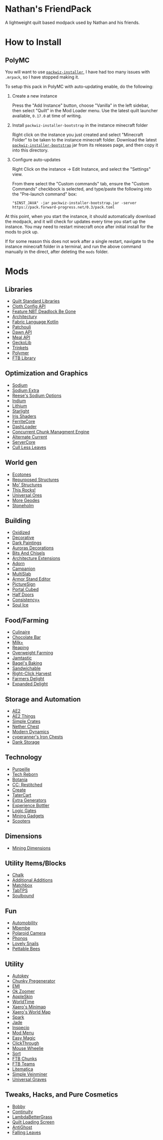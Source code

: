# Nathan's FriendPack

A lightweight quilt based modpack used by Nathan and his friends.

# How to Install

## PolyMC

You will want to use
[`packwiz-installer`](https://packwiz.infra.link/tutorials/installing/packwiz-installer/), I have
had too many issues with `.mrpack`, so I have stopped making it.

To setup this pack in PolyMC with auto-updating enable, do the following:

1. Create a new instance

   Press the "Add Instance" button, choose "Vanilla" in the left sidebar, then select "Quilt" in the
   Mod Loader menu. Use the latest quilt launcher available, `0.17.0` at time of writing.

2. Install `packwiz-installer-bootstrap` in the instance minecraft folder

    Right click on the instance you just created and select "Minecraft Folder" to be taken to the
    instance minecraft folder. Download the latest
    [`packwiz-installer-bootstrap`](https://github.com/packwiz/packwiz-installer-bootstrap/releases)
    jar from its releases page, and then copy it into this directory.
    
3. Configure auto-updates

    Right Click on the instance -> Edit Instance, and select the "Settings" view.
    
    From there select the "Custom commands" tab, ensure the "Custom Commands" checkbock is selected,
    and type/paste the following into the "Pre-launch command" box:
    
    `"$INST_JAVA" -jar packwiz-installer-bootstrap.jar -server
    https://pack.forward-progress.net/0.3/pack.toml`
    
At this point, when you start the instance, it should automatically download the modpack, and it
will check for updates every time you start up the instance. You may need to restart minecraft once
after initial install for the mods to pick up.

If for some reason this does not work after a single restart, navigate to the instance minecraft
folder in a terminal, and run the above command manually in the direct, after deleting the `mods`
folder.


# Mods

## Libraries

  * [Quilt Standard Libraries](https://modrinth.com/mod/qsl) 
  * [Cloth Config API](https://modrinth.com/mod/cloth-config)
  * [Feature NBT Deadlock Be Gone](https://modrinth.com/mod/feature-nbt-deadlock-be-gone)
  * [Architectury](https://modrinth.com/mod/architectury-api)
  * [Fabric Language Kotlin](https://modrinth.com/mod/fabric-language-kotlin)
  * [Patchouli](https://modrinth.com/mod/patchouli)
  * [Dawn API](https://modrinth.com/mod/dawn)
  * [Meal API](https://modrinth.com/mod/mealapi)
  * [GeckoLib](https://www.curseforge.com/minecraft/mc-mods/geckolib)
  * [Trinkets](https://modrinth.com/mod/trinkets)
  * [Polymer](https://modrinth.com/mod/polymer)
  * [FTB Library](https://www.curseforge.com/minecraft/mc-mods/ftb-library-fabric)

## Optimization and Graphics

  * [Sodium](https://modrinth.com/mod/sodium)
  * [Sodium Extra](https://modrinth.com/mod/sodium-extra)
  * [Reese's Sodium Options](https://modrinth.com/mod/reeses-sodium-options)
  * [Indium](https://modrinth.com/mod/indium)
  * [Lithium](https://modrinth.com/mod/lithium)
  * [Starlight](https://modrinth.com/mod/starlight)
  * [Iris Shaders](https://modrinth.com/mod/iris)
  * [FerriteCore](https://modrinth.com/mod/ferrite-core)
  * [DashLoader](https://modrinth.com/mod/dashloader)
  * [Concurrent Chunk Managment Engine](https://modrinth.com/mod/c2me-fabric)
  * [Alternate Current](https://modrinth.com/mod/alternate-current)
  * [ServerCore](https://modrinth.com/mod/servercore)
  * [Cull Less Leaves](https://modrinth.com/mod/cull-less-leaves)
  
## World gen

  *  [Ecotones](https://github.com/SuperCoder7979/ecotones/tree/0.9.0)
  *  [Repurposed Structures](https://modrinth.com/mod/repurposed-structures-fabric)
  *  [Mo' Structures](https://modrinth.com/mod/mo-structures)
  *  [This Rocks!](https://modrinth.com/mod/this-rocks)
  *  [Universal Ores](https://modrinth.com/mod/universal_ores)
  *  [More Geodes](https://modrinth.com/mod/more-geodes)
  *  [Stoneholm](https://modrinth.com/mod/stoneholm)
  
## Building

  * [Oxidized](https://www.curseforge.com/minecraft/mc-mods/oxidized)
  * [Decorative](https://modrinth.com/mod/decorative)
  * [Dark Paintings](https://www.curseforge.com/minecraft/mc-mods/dark-paintings)
  * [Auroras Decorations](https://github.com/LambdAurora/AurorasDecorations)
  * [Bits And Chisels](https://modrinth.com/mod/bits-and-chisels)
  * [Architecture Extensions](https://modrinth.com/mod/arch-ex)
  * [Adorn](https://modrinth.com/mod/adorn)
  * [Campanion](https://modrinth.com/mod/campanion)
  * [MultiSlab](https://modrinth.com/mod/multislab)
  * [Armor Stand Editor](https://www.curseforge.com/minecraft/mc-mods/armor-stand-editor)
  * [PictureSign](https://modrinth.com/mod/picturesign)
  * [Portal Cubed](https://modrinth.com/mod/portal-cubed)
  * [Half Doors](https://modrinth.com/mod/half-doors)
  * [Consistency+](https://modrinth.com/mod/consistencyplus)
  * [Soul Ice](https://modrinth.com/mod/soulice)
  
## Food/Farming

  * [Culinaire](https://modrinth.com/mod/culinaire)
  * [Chocolate Bar](https://modrinth.com/mod/chocolate-bar)
  * [Milk+](https://modrinth.com/mod/milk_plus)
  * [Reaping](https://www.curseforge.com/minecraft/mc-mods/reaping)
  * [Overweight Farming](https://www.curseforge.com/minecraft/mc-mods/overweight-farming)
  * [Jamtastic](https://www.curseforge.com/minecraft/mc-mods/jamtastic)
  * [Bagel's Baking](https://modrinth.com/mod/bagels-baking)
  * [Sandwichable](https://modrinth.com/mod/sandwichable)
  * [Right-Click Harvest](https://modrinth.com/mod/right-click-harvest)
  * [Farmers Delight](https://www.curseforge.com/minecraft/mc-mods/farmers-delight-fabric)
  * [Expanded Delight](https://modrinth.com/mod/expanded-delight)
  
## Storage and Automation
  
  * [AE2](https://modrinth.com/mod/ae2)
  * [AE2 Things](https://modrinth.com/mod/ae2things)
  * [Simple Crates](https://modrinth.com/mod/simple-crates)
  * [Nether Chest](https://modrinth.com/mod/nether-chest)
  * [Modern Dynamics](https://modrinth.com/mod/modern-dynamics)
  * [cyperanner's Iron Chests](https://modrinth.com/mod/cyberanner-ironchest)
  * [Dank Storage](https://www.curseforge.com/minecraft/mc-mods/dank-storage-fabric)

## Technology

  *  [Purpeille](https://modrinth.com/mod/purpeille)
  *  [Tech Reborn](https://www.curseforge.com/minecraft/mc-mods/techreborn)
  *  [Botania](https://modrinth.com/mod/botania)
  *  [CC: Restitched](https://modrinth.com/mod/cc-restitched)
  *  [Create](https://modrinth.com/mod/create-fabric)
  *  [TaterCart](https://modrinth.com/mod/tatercart)
  *  [Extra Generators](https://modrinth.com/mod/extra-generators)
  *  [Experience Bottler](https://modrinth.com/mod/experience-bottler)
  *  [Logic Gates](https://modrinth.com/mod/logic-gates-fabric)
  *  [Mining Gadgets](https://modrinth.com/mod/mining-gadgets-fabric)
  *  [Scooters](https://modrinth.com/mod/scooters)
  
## Dimensions

  * [Mining Dimensions](https://www.curseforge.com/minecraft/mc-mods/mining-dimensions-fabric)
  
## Utility Items/Blocks

  * [Chalk](https://modrinth.com/mod/chalk)
  * [Additional Additions](https://modrinth.com/mod/addadd)
  * [Matchbox](https://modrinth.com/mod/matchbox)
  * [TabTPS](https://modrinth.com/mod/tabtps)
  * [Soulbound](https://modrinth.com/mod/soulbound)
  
## Fun

  *  [Automobility](https://github.com/FoundationGames/Automobility)
  *  [Mbembe](https://www.curseforge.com/minecraft/mc-mods/mbembe)
  *  [Polaroid Camera](https://www.curseforge.com/minecraft/mc-mods/polaroid-camera)
  *  [Phonos](https://www.curseforge.com/minecraft/mc-mods/phonos)
  *  [Lovely Snails](https://modrinth.com/mod/lovely_snails)
  *  [Pettable Bees](https://modrinth.com/mod/pettable-bees-fabric)
  
## Utility

  * [Autokey](https://modrinth.com/mod/autokey)
  * [Chunky Pregenerator](https://modrinth.com/mod/chunky)
  * [EMI](https://modrinth.com/mod/emi)
  * [Ok Zoomer](https://modrinth.com/mod/ok-zoomer)
  * [AppleSkin](https://modrinth.com/mod/appleskin)
  * [WorldTime](https://modrinth.com/mod/worldtime)
  * [Xaero's Minimap](https://www.curseforge.com/minecraft/mc-mods/xaeros-minimap)
  * [Xaero's World Map](https://www.curseforge.com/minecraft/mc-mods/xaeros-world-map)
  * [Spark](https://modrinth.com/mod/spark)
  * [Jade](https://www.curseforge.com/minecraft/mc-mods/jade)
  * [Inspecio](https://modrinth.com/mod/inspecio)
  * [Mod Menu](https://modrinth.com/mod/modmenu)
  * [Easy Magic](https://www.curseforge.com/minecraft/mc-mods/easy-magic-fabric)
  * [ClickThrough](https://modrinth.com/mod/clickthrough)
  * [Mouse Wheelie](https://modrinth.com/mod/mouse-wheelie)
  * [Sort](https://modrinth.com/mod/sort)
  * [FTB Chunks](https://www.curseforge.com/minecraft/mc-mods/ftb-chunks-fabric)
  * [FTB Teams](https://www.curseforge.com/minecraft/mc-mods/ftb-teams-fabric)
  * [Litematica](https://www.curseforge.com/minecraft/mc-mods/litematica)
  * [Simple Veinminer](https://www.curseforge.com/minecraft/mc-mods/simple-veinminer)
  * [Universal Graves](https://modrinth.com/mod/universal-graves)
  
## Tweaks, Hacks, and Pure Cosmetics

  * [Bobby](https://modrinth.com/mod/bobby)
  * [Continuity](https://modrinth.com/mod/continuity)
  * [LambdaBetterGrass](https://modrinth.com/mod/lambdabettergrass)
  * [Quilt Loading Screen](https://modrinth.com/mod/quilt-loading-screen)
  * [AntiGhost](https://modrinth.com/mod/antighost)
  * [Falling Leaves](https://modrinth.com/mod/fallingleaves)
